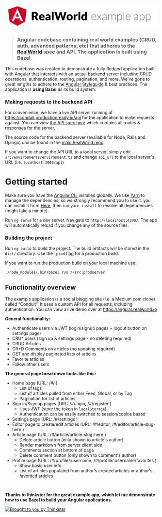 # ![Angular Example App Using Bazel](logo.png)

> ### Angular codebase containing real world examples (CRUD, auth, advanced patterns, etc) that adheres to the [RealWorld](https://github.com/gothinkster/realworld-example-apps) spec and API. The application is built using **Bazel**.

This codebase was created to demonstrate a fully fledged application built with Angular that interacts with an actual backend server including CRUD operations, authentication, routing, pagination, and more. We've gone to great lengths to adhere to the [Angular Styleguide](https://angular.io/styleguide) & best practices. The application is **using Bazel** as its build system.

### Making requests to the backend API

For convenience, we have a live API server running at https://conduit.productionready.io/api for the application to make requests against. You can view [the API spec here](https://github.com/GoThinkster/productionready/blob/master/api) which contains all routes & responses for the server.

The source code for the backend server (available for Node, Rails and Django) can be found in the [main RealWorld repo](https://github.com/gothinkster/realworld).

If you want to change the API URL to a local server, simply edit `src/environments/environment.ts` and change `api_url` to the local server's URL (i.e. `localhost:3000/api`)

# Getting started

Make sure you have the [Angular CLI](https://github.com/angular/angular-cli#installation) installed globally. We use [Yarn](https://yarnpkg.com) to manage the dependencies, so we strongly recommend you to use it. you can install it from [Here](https://yarnpkg.com/en/docs/install), then run `yarn install` to resolve all dependencies (might take a minute).

Run `ng serve` for a dev server. Navigate to `http://localhost:4200/`. The app will automatically reload if you change any of the source files.

### Building the project

Run `ng build` to build the project. The build artifacts will be stored in the `dist/` directory. Use the `-prod` flag for a production build.

If you want to run the production build on your local machine use:

```
./node_modules/.bin/bazel run //src:prodserver
```


## Functionality overview

The example application is a social blogging site (i.e. a Medium.com clone) called "Conduit". It uses a custom API for all requests, including authentication. You can view a live demo over at https://angular.realworld.io

**General functionality:**

- Authenticate users via JWT (login/signup pages + logout button on settings page)
- CRU* users (sign up & settings page - no deleting required)
- CRUD Articles
- CR*D Comments on articles (no updating required)
- GET and display paginated lists of articles
- Favorite articles
- Follow other users

**The general page breakdown looks like this:**

- Home page (URL: /#/ )
    - List of tags
    - List of articles pulled from either Feed, Global, or by Tag
    - Pagination for list of articles
- Sign in/Sign up pages (URL: /#/login, /#/register )
    - Uses JWT (store the token in `localStorage`)
    - Authentication can be easily switched to session/cookie based
- Settings page (URL: /#/settings )
- Editor page to create/edit articles (URL: /#/editor, /#/editor/article-slug-here )
- Article page (URL: /#/article/article-slug-here )
    - Delete article button (only shown to article's author)
    - Render markdown from server client side
    - Comments section at bottom of page
    - Delete comment button (only shown to comment's author)
- Profile page (URL: /#/profile/:username, /#/profile/:username/favorites )
    - Show basic user info
    - List of articles populated from author's created articles or author's favorited articles


<br />

**Thanks to thinkster for the great example app, which let me demonstrate how to use Bazel to build your Angular applications**.

[![Brought to you by Thinkster](https://raw.githubusercontent.com/gothinkster/realworld/master/media/end.png)](https://thinkster.io)
